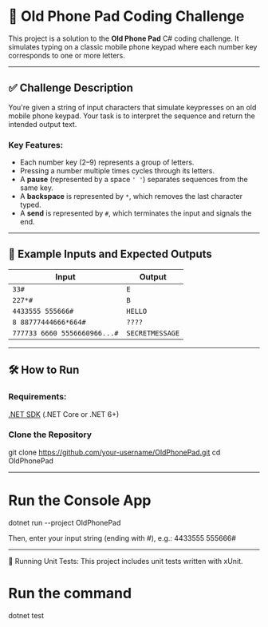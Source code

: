 # 📱 Old Phone Pad Coding Challenge

This project is a solution to the **Old Phone Pad** C# coding challenge. It simulates typing on a classic mobile phone keypad where each number key corresponds to one or more letters.

---

## ✅ Challenge Description

You're given a string of input characters that simulate keypresses on an old mobile phone keypad. Your task is to interpret the sequence and return the intended output text.

### Key Features:
- Each number key (2–9) represents a group of letters.
- Pressing a number multiple times cycles through its letters.
- A **pause** (represented by a space `' '`) separates sequences from the same key.
- A **backspace** is represented by `*`, which removes the last character typed.
- A **send** is represented by `#`, which terminates the input and signals the end.

---

## 🎯 Example Inputs and Expected Outputs

| Input                        | Output          |
|------------------------------|-----------------|
| `33#`                        | `E`             |
| `227*#`                      | `B`             |
| `4433555 555666#`            | `HELLO`         |
| `8 88777444666*664#`         | `????`          |
| `777733 6660 5556660966...#` | `SECRETMESSAGE` |

---

## 🛠 How to Run

### Requirements:
[.NET SDK](https://dotnet.microsoft.com/download) (.NET Core or .NET 6+)

### Clone the Repository


git clone https://github.com/your-username/OldPhonePad.git
cd OldPhonePad

---

# Run the Console App
dotnet run --project OldPhonePad


Then, enter your input string (ending with #), e.g.: 4433555 555666#

---

🧪 Running Unit Tests: This project includes unit tests written with xUnit.
# Run the command 
dotnet test

